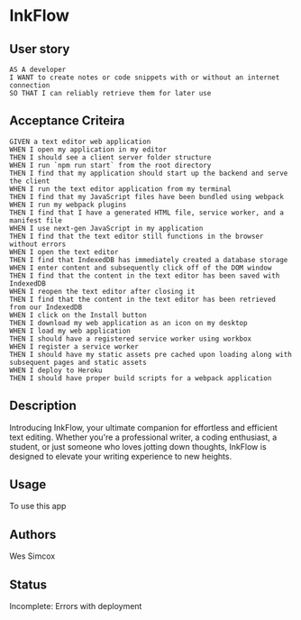 # InkFlow

## User story
```
AS A developer
I WANT to create notes or code snippets with or without an internet connection
SO THAT I can reliably retrieve them for later use
```
## Acceptance Criteira
```
GIVEN a text editor web application
WHEN I open my application in my editor
THEN I should see a client server folder structure
WHEN I run `npm run start` from the root directory
THEN I find that my application should start up the backend and serve the client
WHEN I run the text editor application from my terminal
THEN I find that my JavaScript files have been bundled using webpack
WHEN I run my webpack plugins
THEN I find that I have a generated HTML file, service worker, and a manifest file
WHEN I use next-gen JavaScript in my application
THEN I find that the text editor still functions in the browser without errors
WHEN I open the text editor
THEN I find that IndexedDB has immediately created a database storage
WHEN I enter content and subsequently click off of the DOM window
THEN I find that the content in the text editor has been saved with IndexedDB
WHEN I reopen the text editor after closing it
THEN I find that the content in the text editor has been retrieved from our IndexedDB
WHEN I click on the Install button
THEN I download my web application as an icon on my desktop
WHEN I load my web application
THEN I should have a registered service worker using workbox
WHEN I register a service worker
THEN I should have my static assets pre cached upon loading along with subsequent pages and static assets
WHEN I deploy to Heroku
THEN I should have proper build scripts for a webpack application
```
## Description
Introducing InkFlow, your ultimate companion for effortless and efficient text editing. Whether you're a professional writer, a coding enthusiast, a student, or just someone who loves jotting down thoughts, InkFlow is designed to elevate your writing experience to new heights.

## Usage
To use this app 

## Authors
Wes Simcox

## Status
Incomplete: Errors with deployment